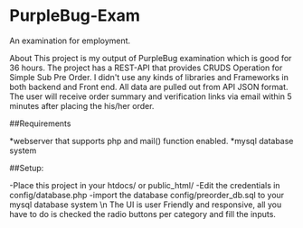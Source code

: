 # PurpleBug-Exam
An examination for employment.

About 
This project is my output of PurpleBug examination which is good for 36 hours.
The project has a REST-API that provides CRUDS Operation for Simple Sub Pre Order.
I didn't use any kinds of libraries and Frameworks in both backend and Front end.
All data are pulled out from API JSON format.
The user will receive order summary and verification links via email within 5 minutes after placing the his/her order.

##Requirements 

  *webserver that supports php and mail() function enabled.
  *mysql database system
  
##Setup:

-Place this project in your htdocs/ or public_html/
-Edit the credentials in config/database.php
-import the database config/preorder_db.sql to your mysql database system
\n
The UI is user Friendly and responsive, all you have to do is checked the radio buttons per category and fill the inputs.


    
  

